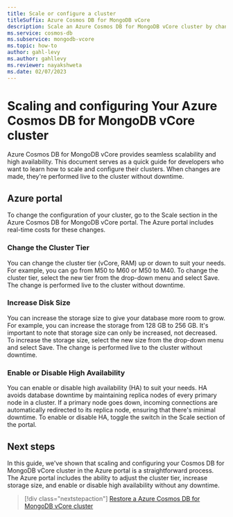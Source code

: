 ```yaml
---
title: Scale or configure a cluster
titleSuffix: Azure Cosmos DB for MongoDB vCore
description: Scale an Azure Cosmos DB for MongoDB vCore cluster by changing the tier and disk size or change the configuration by enabling high availability.
ms.service: cosmos-db
ms.subservice: mongodb-vcore
ms.topic: how-to
author: gahl-levy
ms.author: gahllevy
ms.reviewer: nayakshweta
ms.date: 02/07/2023
---
```


# Scaling and configuring Your Azure Cosmos DB for MongoDB vCore cluster

Azure Cosmos DB for MongoDB vCore provides seamless scalability and high availability. This document serves as a quick guide for developers who want to learn how to scale and configure their clusters. When changes are made, they're performed live to the cluster without downtime.

## Azure portal

To change the configuration of your cluster, go to the Scale section in the Azure Cosmos DB for MongoDB vCore portal. The Azure portal includes real-time costs for these changes.

### Change the Cluster Tier

You can change the cluster tier (vCore, RAM) up or down to suit your needs. For example, you can go from M50 to M60 or M50 to M40. To change the cluster tier, select the new tier from the drop-down menu and select Save. The change is performed live to the cluster without downtime.

### Increase Disk Size

You can increase the storage size to give your database more room to grow. For example, you can increase the storage from 128 GB to 256 GB. It's important to note that storage size can only be increased, not decreased. To increase the storage size, select the new size from the drop-down menu and select Save. The change is performed live to the cluster without downtime.

### Enable or Disable High Availability

You can enable or disable high availability (HA) to suit your needs. HA avoids database downtime by maintaining replica nodes of every primary node in a cluster. If a primary node goes down, incoming connections are automatically redirected to its replica node, ensuring that there's minimal downtime. To enable or disable HA, toggle the switch in the Scale section of the portal.

## Next steps

In this guide, we've shown that scaling and configuring your Cosmos DB for MongoDB vCore cluster in the Azure portal is a straightforward process. The Azure portal includes the ability to adjust the cluster tier, increase storage size, and enable or disable high availability without any downtime.

> [!div class="nextstepaction"]
> [Restore a Azure Cosmos DB for MongoDB vCore cluster](how-to-restore-cluster.md)

